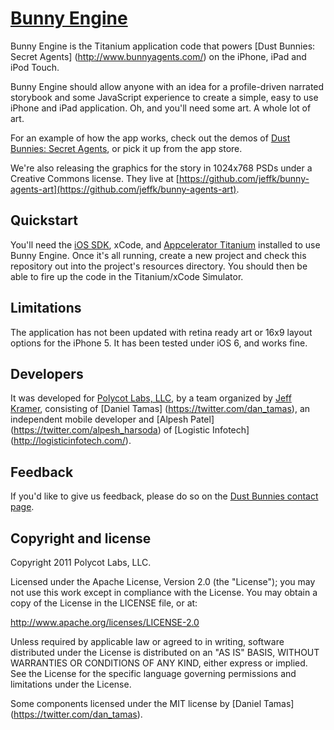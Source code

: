 # [Bunny Engine](http://www.bunnyagents.com/engine) 

Bunny Engine is the Titanium application code that powers [Dust Bunnies: Secret Agents] (http://www.bunnyagents.com/) on the iPhone, iPad and iPod Touch.  

Bunny Engine should allow anyone with an idea for a profile-driven narrated storybook and some JavaScript experience to create a simple, easy to use iPhone and iPad application.  Oh, and you'll need some art.  A whole lot of art.

For an example of how the app works, check out the demos of [Dust Bunnies: Secret Agents](http://www.bunnyagents.com), or pick it up from the app store.  

We're also releasing the graphics for the story in 1024x768 PSDs under a Creative Commons license.  They live at [https://github.com/jeffk/bunny-agents-art](https://github.com/jeffk/bunny-agents-art).

## Quickstart

You'll need the [iOS SDK](https://developer.apple.com/devcenter/ios/index.action), xCode, and [Appcelerator Titanium](http://www.appcelerator.com/platform/titanium-platform/) installed to use Bunny Engine.  Once it's all running, create a new project and check this repository out into the project's resources directory.  You should then be able to fire up the code in the Titanium/xCode Simulator.

## Limitations

The application has not been updated with retina ready art or 16x9 layout options for the iPhone 5.  It has been tested under iOS 6, and works fine.

## Developers

It was developed for [Polycot Labs, LLC](http://www.polycotlabs.com/), by a team organized by [Jeff Kramer](http://www.jeffkramer.com/), consisting of [Daniel Tamas] (https://twitter.com/dan_tamas), an independent mobile developer and [Alpesh Patel] (https://twitter.com/alpesh_harsoda) of [Logistic Infotech] (http://logisticinfotech.com/).

## Feedback

If you'd like to give us feedback, please do so on the [Dust Bunnies contact page](http://www.bunnyagents.com/contact/).

## Copyright and license

Copyright 2011 Polycot Labs, LLC.

Licensed under the Apache License, Version 2.0 (the "License");
you may not use this work except in compliance with the License.
You may obtain a copy of the License in the LICENSE file, or at:

   http://www.apache.org/licenses/LICENSE-2.0

Unless required by applicable law or agreed to in writing, software
distributed under the License is distributed on an "AS IS" BASIS,
WITHOUT WARRANTIES OR CONDITIONS OF ANY KIND, either express or implied.
See the License for the specific language governing permissions and
limitations under the License.

Some components licensed under the MIT license by [Daniel Tamas] (https://twitter.com/dan_tamas).